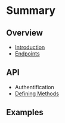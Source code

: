 # Summary

## Overview

* [Introduction](README.md)
* [Endpoints](endpoints.md)

## API

* Authentification
* [Defining Methods](methods.md)

## Examples


